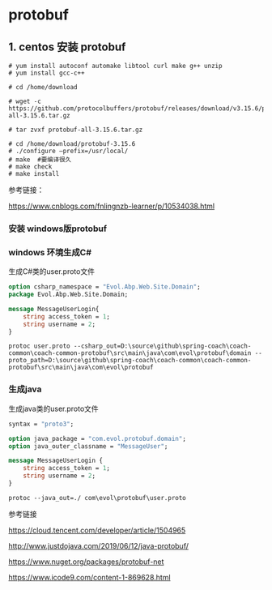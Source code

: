 # protobuf

## 1. centos 安装 protobuf

```shell
# yum install autoconf automake libtool curl make g++ unzip
# yum install gcc-c++

# cd /home/download

# wget -c https://github.com/protocolbuffers/protobuf/releases/download/v3.15.6/protobuf-all-3.15.6.tar.gz

# tar zvxf protobuf-all-3.15.6.tar.gz

# cd /home/download/protobuf-3.15.6
# ./configure –prefix=/usr/local/
# make  #要编译很久
# make check
# make install

```

参考链接：

https://www.cnblogs.com/fnlingnzb-learner/p/10534038.html

### 安装 windows版protobuf



### windows 环境生成C#

生成C#类的user.proto文件

```proto
option csharp_namespace = "Evol.Abp.Web.Site.Domain";
package Evol.Abp.Web.Site.Domain;

message MessageUserLogin{
    string access_token = 1;
    string username = 2;
}
```

```shell
protoc user.proto --csharp_out=D:\source\github\spring-coach\coach-common\coach-common-protobuf\src\main\java\com\evol\protobuf\domain --proto_path=D:\source\github\spring-coach\coach-common\coach-common-protobuf\src\main\java\com\evol\protobuf
```

### 生成java
生成java类的user.proto文件

```proto
syntax = "proto3";

option java_package = "com.evol.protobuf.domain";
option java_outer_classname = "MessageUser";

message MessageUserLogin {
    string access_token = 1;
    string username = 2;
}

```

```shell
protoc --java_out=./ com\evol\protobuf\user.proto
```

参考链接

https://cloud.tencent.com/developer/article/1504965

http://www.justdojava.com/2019/06/12/java-protobuf/

https://www.nuget.org/packages/protobuf-net

https://www.icode9.com/content-1-869628.html







